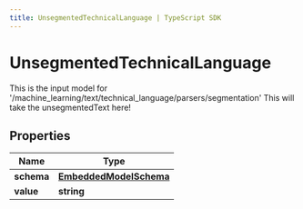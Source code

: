 ```yaml
---
title: UnsegmentedTechnicalLanguage | TypeScript SDK
---
```



# UnsegmentedTechnicalLanguage

This is the input model for \'/machine_learning/text/technical_language/parsers/segmentation\'  This will take the unsegmentedText here!

## Properties

Name | Type
------------ | -------------
**schema** | [**EmbeddedModelSchema**](EmbeddedModelSchema)
**value** | **string**


